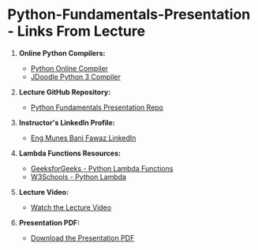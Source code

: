 # Python-Fundamentals-Presentation - Links From Lecture

1. **Online Python Compilers:**
   - [Python Online Compiler](https://pythononlinecompiler.com/)
   - [JDoodle Python 3 Compiler](https://www.jdoodle.com/python3-programming-online)

2. **Lecture GitHub Repository:**
   - [Python Fundamentals Presentation Repo](https://github.com/mbanifawaz/Python-Fundamentals-Presentation)

3. **Instructor's LinkedIn Profile:**
   - [Eng Munes Bani Fawaz LinkedIn](https://www.linkedin.com/in/munes-bani-fawaz-799151204/)

4. **Lambda Functions Resources:**
   - [GeeksforGeeks - Python Lambda Functions](https://www.geeksforgeeks.org/python-lambda-anonymous-functions-filter-map-reduce/)
   - [W3Schools - Python Lambda](https://www.w3schools.com/python/python_lambda.asp)

5. **Lecture Video:**
   - [Watch the Lecture Video](https://github.com/mbanifawaz/Python-Fundamentals-Presentation/blob/main/Lecture.mp4)

6. **Presentation PDF:**
   - [Download the Presentation PDF](https://github.com/mbanifawaz/Python-Fundamentals-Presentation/blob/main/Presentation.pdf)
